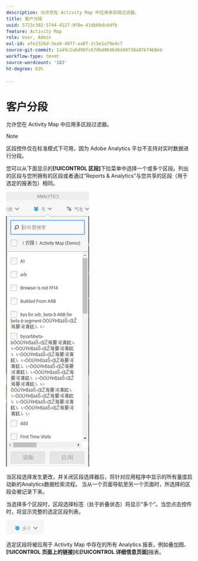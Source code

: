 ```yaml
---
description: 允许您在 Activity Map 中应用多区段过滤器。
title: 客户分段
uuid: 5723c302-5744-4127-9f8e-41db66dc6dfb
feature: Activity Map
role: User, Admin
exl-id: afe2326d-3ea9-4977-aa8f-2c5e1a79e4c7
source-git-commit: 1a49c2a6d90fc670bd0646d6d40738a87b74b8eb
workflow-type: tm+mt
source-wordcount: '183'
ht-degree: 83%

---
```


# 客户分段

允许您在 Activity Map 中应用多区段过滤器。

>[!NOTE]
>
> 区段控件仅在标准模式下可用，因为 Adobe Analytics 平台不支持对实时数据进行分段。

您可以从下面显示的&#x200B;**[!UICONTROL 区段]**&#x200B;下拉菜单中选择一个或多个区段。列出的区段与您所拥有的区段或者通过“Reports &amp; Analytics”与您共享的区段（用于选定的报表包）相同。

![](assets/segments.png)

当区段选择发生更改，并关闭区段选择器后，将针对应用程序中显示的所有量度启动新的Analytics数据检索流程。 当从一个页面导航至另一个页面时，所选择的区段会被记录下来。

当选择多个区段时，区段选择标签（处于折叠状态）将显示“多个”。当您点击控件时，将显示完整的选定区段列表。

![](assets/two_segments.png)

选定区段将被应用于 Activity Map 中存在的所有 Analytics 报表，例如叠加图、**[!UICONTROL 页面上的链接]**&#x200B;和&#x200B;**[!UICONTROL 详细信息页面]**&#x200B;报表。
